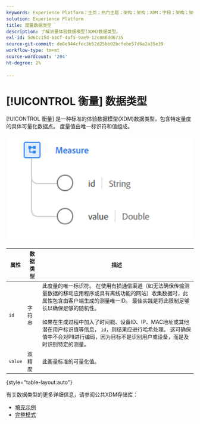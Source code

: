 ```yaml
---
keywords: Experience Platform；主页；热门主题；架构；架构；XDM；字段；架构；架构；测量；数据类型；数据类型；
solution: Experience Platform
title: 度量数据类型
description: 了解测量体验数据模型(XDM)数据类型。
exl-id: 5d6cc15d-63cf-4af5-9ae9-12c886dd6735
source-git-commit: de8e944cfec3b52d25bb02bcfebe57d6a2a35e39
workflow-type: tm+mt
source-wordcount: '204'
ht-degree: 2%

---
```


# [!UICONTROL 衡量] 数据类型

[!UICONTROL 衡量] 是一种标准的体验数据模型(XDM)数据类型，包含特定量度的具体可量化数据点。 度量值由唯一标识符和值组成。

<img src="../images/data-types/measure.PNG" width="500" /><br />

| 属性 | 数据类型 | 描述 |
| --- | --- | --- |
| `id` | 字符串 | 此度量的唯一标识符。 在使用有损通信渠道（如无法确保传输测量数据的移动应用程序或具有离线功能的网站）收集数据时，此属性包含由客户端生成的测量唯一ID。 最佳实践是将此限制足够长以确保足够的随机性。 <br><br> 如果在生成过程中加入了时间戳、设备ID、IP、MAC地址或其他潜在用户标识值等信息， `id`，则结果应进行哈希处理。 这可确保值中不会对PII进行编码，因为目标不是识别用户或设备，而是及时识别特定的测量。 |
| `value` | 双精度 | 此衡量标准的可量化值。 |

{style="table-layout:auto"}

有关数据类型的更多详细信息，请参阅公共XDM存储库：

* [填充示例](https://github.com/adobe/xdm/blob/master/components/datatypes/data/measure.example.1.json)
* [完整模式](https://github.com/adobe/xdm/blob/master/components/datatypes/data/measure.schema.json)
